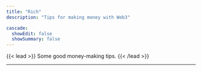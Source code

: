 ```yaml
---
title: "Rich"
description: "Tips for making money with Web3"

cascade:
  showEdit: false
  showSummary: false
---
```


{{< lead >}}
Some good money-making tips.
{{< /lead >}}

---
